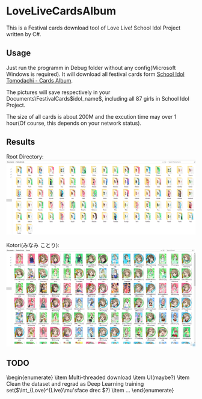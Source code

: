 # LoveLiveCardsAlbum
This is a Festival cards download tool of Love Live! School Idol Project written by C\#.

## Usage

Just run the programm in Debug folder without any config(Microsoft Windows is required). It will download all festival cards form [School Idol Tomodachi - Cards Album](http://schoolido.lu/cards/).

The pictures will save respectively in your Documents\FestivalCards\$idol_name$, including all 87 girls in School Idol Project.

The size of all cards is about 200M and the excution time may over 1 hour(Of course, this depends on your network status).

## Results

Root Directory:
![result](https://raw.githubusercontent.com/inlmouse/LoveLiveCardsAlbum/master/FestivalCards/bin/Debug/pics/Root.png)

Kotori(みなみ ことり):
![result](https://raw.githubusercontent.com/inlmouse/LoveLiveCardsAlbum/master/FestivalCards/bin/Debug/pics/Kotori.png)

## TODO

\begin{enumerate}
    \item Multi-threaded download
    \item UI(maybe?)
    \item Clean the dataset and regrad as Deep Learning training set($\int_{Love}^{Live}\mu'sface drec $?)
    \item ...
\end{enumerate}